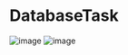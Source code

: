 # DatabaseTask
![image](https://github.com/valisdoris/DatabaseTask/assets/119687684/32c86a48-514a-4f7f-92a2-b1338311ceb3)
![image](https://github.com/valisdoris/DatabaseTask/assets/119687684/8ae5d4a5-0129-43b8-bdba-1e3071770a3d)
